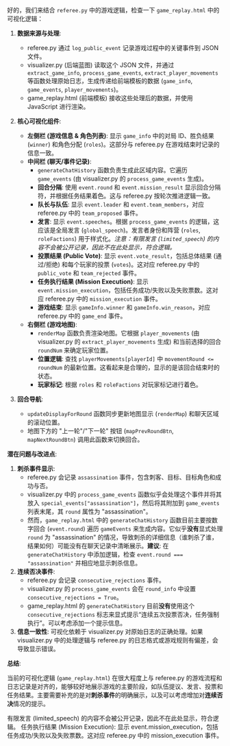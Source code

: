 好的，我们来结合 `referee.py` 中的游戏逻辑，检查一下 `game_replay.html` 中的可视化逻辑：

1.  **数据来源与处理**:
    *   referee.py 通过 `log_public_event` 记录游戏过程中的关键事件到 JSON 文件。
    *   visualizer.py (后端蓝图) 读取这个 JSON 文件，并通过 `extract_game_info`, `process_game_events`, `extract_player_movements` 等函数处理原始日志，生成传递给前端模板的数据 (`game_info`, `game_events`, `player_movements`)。
    *   game_replay.html (前端模板) 接收这些处理后的数据，并使用 JavaScript 进行渲染。

2.  **核心可视化组件**:
    *   **左侧栏 (游戏信息 & 角色列表)**: 显示 `game_info` 中的对局 ID、胜负结果 (`winner`) 和角色分配 (`roles`)。这部分与 referee.py 在游戏结束时记录的信息一致。
    *   **中间栏 (聊天/事件记录)**:
        *   `generateChatHistory` 函数负责生成此区域内容。它遍历 `game_events` (由 visualizer.py 的 `process_game_events` 生成)。
        *   **回合分隔**: 使用 `event.round` 和 `event.mission_result` 显示回合分隔符，并根据任务结果着色。这与 referee.py 按轮次推进逻辑一致。
        *   **队长与队伍**: 显示 `event.leader` 和 `event.team_members`，对应 referee.py 中的 `team_proposed` 事件。
        *   **发言**: 显示 `event.speeches`。根据 `process_game_events` 的逻辑，这应该是全局发言 (`global_speech`)。发言者身份和阵营 (`roles`, `roleFactions`) 用于样式化。*注意：有限发言 (`limited_speech`) 的内容不会被公开记录，因此不在此处显示，符合逻辑。*
        *   **投票结果 (Public Vote)**: 显示 `event.vote_result`，包括总体结果 (通过/拒绝) 和每个玩家的投票 (`votes`)。这对应 referee.py 中的 `public_vote` 和 `team_rejected` 事件。
        *   **任务执行结果 (Mission Execution)**: 显示 `event.mission_execution`，包括任务成功/失败以及失败票数。这对应 referee.py 中的 `mission_execution` 事件。
        *   **游戏结束**: 显示 `gameInfo.winner` 和 `gameInfo.win_reason`，对应 referee.py 中的 `game_end` 事件。
    *   **右侧栏 (游戏地图)**:
        *   `renderMap` 函数负责渲染地图。它根据 `player_movements` (由 visualizer.py 的 `extract_player_movements` 生成) 和当前选择的回合 `roundNum` 来确定玩家位置。
        *   **位置逻辑**: 查找 `playerMovements[playerId]` 中 `movementRound <= roundNum` 的最新位置。这看起来是合理的，显示的是该回合结束时的状态。
        *   **玩家标记**: 根据 `roles` 和 `roleFactions` 对玩家标记进行着色。

3.  **回合导航**:
    *   `updateDisplayForRound` 函数同步更新地图显示 (`renderMap`) 和聊天区域的滚动位置。
    *   地图下方的 "上一轮"/"下一轮" 按钮 (`mapPrevRoundBtn`, `mapNextRoundBtn`) 调用此函数来切换回合。

**潜在问题与改进点**:

1.  **刺杀事件显示**:
    *   referee.py 会记录 `assassination` 事件，包含刺客、目标、目标角色和成功与否。
    *   visualizer.py 中的 `process_game_events` 函数似乎会处理这个事件并将其放入 `special_events["assassination"]`，然后将其附加到 `game_events` 列表末尾，其 `round` 属性为 "assassination"。
    *   然而，`game_replay.html` 中的 `generateChatHistory` 函数目前主要按数字回合 (`event.round`) 遍历 `gameEvents` 来生成内容。它似乎**没有**显式处理 `round` 为 "assassination" 的情况，导致刺杀的详细信息（谁刺杀了谁，结果如何）可能没有在聊天记录中清晰展示。**建议**: 在 `generateChatHistory` 中添加逻辑，检查 `event.round === "assassination"` 并相应地显示刺杀信息。
2.  **连续否决事件**:
    *   referee.py 会记录 `consecutive_rejections` 事件。
    *   visualizer.py 的 `process_game_events` 会在 `round_info` 中设置 `consecutive_rejections = True`。
    *   game_replay.html 的 `generateChatHistory` 目前**没有**使用这个 `consecutive_rejections` 标志来显式提示“连续五次投票否决，任务强制执行”。可以考虑添加一个提示信息。
3.  **信息一致性**: 可视化依赖于 visualizer.py 对原始日志的正确处理。如果 visualizer.py 中的处理逻辑与 referee.py 的日志格式或游戏规则有偏差，会导致显示错误。

**总结**:

当前的可视化逻辑 (`game_replay.html`) 在很大程度上与 referee.py 的游戏流程和日志记录是对齐的，能够较好地展示游戏的主要阶段，如队伍提议、发言、投票和任务结果。主要需要补充的是对**刺杀事件**的明确展示，以及可以考虑增加对**连续否决**情况的提示。

有限发言 (limited_speech) 的内容不会被公开记录，因此不在此处显示，符合逻辑。
任务执行结果 (Mission Execution): 显示 event.mission_execution，包括任务成功/失败以及失败票数。这对应 referee.py 中的 mission_execution 事件。